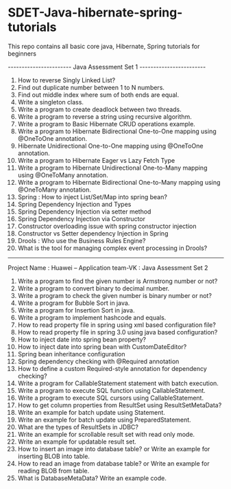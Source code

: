 # SDET-Java-hibernate-spring-tutorials
This repo contains all basic core java, Hibernate, Spring tutorials for beginners  


----------------------- Java Assessment Set 1 ------------------------
1. How to reverse Singly Linked List?
2. Find out duplicate number between 1 to N numbers.
3. Find out middle index where sum of both ends are equal.
4. Write a singleton class.
5. Write a program to create deadlock between two threads.
6. Write a program to reverse a string using recursive algorithm.
7. Write a program to Basic Hibernate CRUD operations example.
8. Write a program to Hibernate Bidirectional One-to-One mapping using @OneToOne annotation.
9. Hibernate Unidirectional One-to-One mapping using @OneToOne annotation.
10. Write a program to Hibernate Eager vs Lazy Fetch Type
11. Write a program to Hibernate Unidirectional One-to-Many mapping using @OneToMany
annotation.
12. Write a program to Hibernate Bidirectional One-to-Many mapping using @OneToMany
annotation.
13. Spring : How to inject List/Set/Map into spring bean?
14. Spring Dependency Injection and Types
15. Spring Dependency Injection via setter method
16. Spring Dependency Injection via Constructor
17. Constructor overloading issue with spring constructor injection
18. Constructor vs Setter dependency Injection in Spring
19. Drools : Who use the Business Rules Engine?
20. What is the tool for managing complex event processing in Drools? 

--------------------------------------------------------------------------------------------------------------------------------------


Project Name : Huawei – Application team-VK : Java Assessment Set 2
1. Write a program to find the given number is Armstrong number or not?
2. Write a program to convert binary to decimal number.
3. Write a program to check the given number is binary number or not?
4. Write a program for Bubble Sort in java.
5. Write a program for Insertion Sort in java.
6. Write a program to implement hashcode and equals.
7. How to read property file in spring using xml based configuration file?
8. How to read property file in spring 3.0 using java based configuration?
9. How to inject date into spring bean property?
10. How to inject date into spring bean with CustomDateEditor?
11. Spring bean inheritance configuration
12. Spring dependency checking with @Required annotation
13. How to define a custom Required-style annotation for dependency checking?
14. Write a program for CallableStatement statement with batch execution.
15. Write a program to execute SQL function using CallableStatement.
16. Write a program to execute SQL cursors using CallableStatement.
17. How to get column properties from ResultSet using ResultSetMetaData?
18. Write an example for batch update using Statement.
19. Write an example for batch update using PreparedStatement.
20. What are the types of ResultSets in JDBC?
21. Write an example for scrollable result set with read only mode.
22. Write an example for updatable result set.
23. How to insert an image into database table? or Write an example for inserting BLOB into table.
24. How to read an image from database table? or Write an example for reading BLOB from table.
25. What is DatabaseMetaData? Write an example code.
